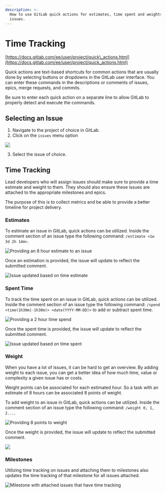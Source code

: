 ```yaml
---
description: >-
  How to use GitLab quick actions for estimates, time spent and weights on
  issues.
---
```


# Time Tracking

[https://docs.gitlab.com/ee/user/project/quick\_actions.html](https://docs.gitlab.com/ee/user/project/quick_actions.html)

Quick actions are text-based shortcuts for common actions that are usually done by selecting buttons or dropdowns in the GitLab user interface. You can enter these commands in the descriptions or comments of issues, epics, merge requests, and commits.

Be sure to enter each quick action on a separate line to allow GitLab to properly detect and execute the commands.

## Selecting an Issue

1. Navigate to the project of choice in GitLab.
2. Click on the `issues` menu option

![](../.gitbook/assets/image%20%2866%29.png)

3. Select the issue of choice.

## Time Tracking

Lead developers who will assign issues should make sure to provide a time estimate and weight to them. They should also ensure these issues are attached to the appropriate milestones and epics. 

The purpose of this is to collect metrics and be able to provide a better timeline for project delivery.

### Estimates

To estimate an issue in GitLab, quick actions can be utilized. Inside the comment section of an issue type the following command: `/estimate <1w 3d 2h 14m>`. 

![Providing an 8 hour estimate to an issue](../.gitbook/assets/image%20%2868%29.png)

Once an estimation is provided, the issue will update to reflect the submitted comment.

![Issue updated based on time estimate](../.gitbook/assets/image%20%2864%29.png)

### Spent Time

To track the time spent on an issue in GitLab, quick actions can be utilized. Inside the comment section of an issue type the following command: `/spend <time(1h30m|-1h30m)> <date(YYYY-MM-DD)>` to add or subtract spent time.

![Providing a 2 hour time spend](../.gitbook/assets/image%20%2871%29.png)

Once the spent time is provided, the issue will update to reflect the submitted comment.

![Issue updated based on time spent](../.gitbook/assets/image%20%2862%29.png)

### Weight

When you have a lot of issues, it can be hard to get an overview. By adding weight to each issue, you can get a better idea of how much time, value or complexity a given issue has or costs.

Weight points can be associated for each estimated hour. So a task with an estimate of 8 hours can be associated 8 points of weight. 

To add weight to an issue in GitLab, quick actions can be utilized. Inside the comment section of an issue type the following command:  `/weight 0, 1, 2...`.

![Providing 8 points to weight](../.gitbook/assets/image%20%2860%29.png)

Once the weight is provided, the issue will update to reflect the submitted comment.

![](../.gitbook/assets/image%20%2863%29.png)

### Milestones

Utilizing time tracking on issues and attaching them to milestones also updates the time tracking of that milestone for all issues attached. 

![Milestone with attached issues that have time tracking](../.gitbook/assets/image%20%2870%29.png)




